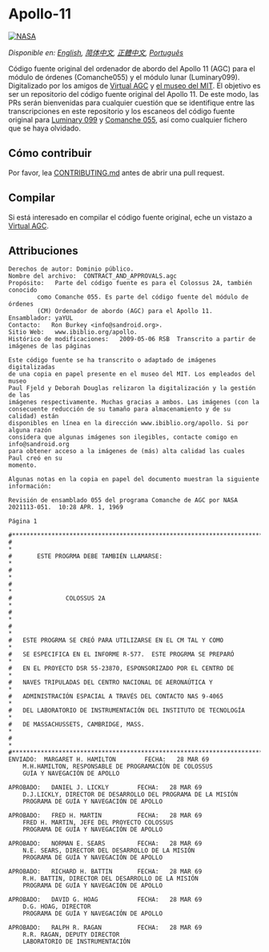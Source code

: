 # Apollo-11
[![NASA][1]][2]

*Disponible en: [English][EN], [简体中文][ZH_CN], [正體中文][ZH_TW], [Português][PT_BR]*

Código fuente original del ordenador de abordo del Apollo 11 (AGC)
para el módulo de órdenes (Comanche055) y el módulo lunar (Luminary099).
Digitalizado por los amigos de [Virtual AGC][3] y [el museo del MIT][4].
El objetivo es ser un repositorio del código fuente original del Apollo 11.
De este modo, las PRs serán bienvenidas para cualquier cuestión que se
identifique entre las transcripciones en este repositorio y los escaneos
del código fuente original para [Luminary 099][5] y 
[Comanche 055][6], así como cualquier fichero que se haya olvidado.

## Cómo contribuir
Por favor, lea [CONTRIBUTING.md][7] antes de abrir una pull request.

## Compilar
Si está interesado en compilar el código fuente original, eche un vistazo a
[Virtual AGC][8].

## Attribuciones
```plain
Derechos de autor: Dominio público.
Nombre del archivo:  CONTRACT_AND_APPROVALS.agc
Propósito:   Parte del código fuente es para el Colossus 2A, también conocido
        como Comanche 055. Es parte del código fuente del módulo de órdenes
        (CM) Ordenador de abordo (AGC) para el Apollo 11.
Ensamblador: yaYUL
Contacto:   Ron Burkey <info@sandroid.org>.
Sitio Web:   www.ibiblio.org/apollo.
Histórico de modificaciones:   2009-05-06 RSB  Transcrito a partir de imágenes de las páginas 

Este código fuente se ha transcrito o adaptado de imágenes digitalizadas
de una copia en papel presente en el museo del MIT. Los empleados del museo
Paul Fjeld y Deborah Douglas relizaron la digitalización y la gestión de las
imágenes respectivamente. Muchas gracias a ambos. Las imágenes (con la
consecuente reducción de su tamaño para almacenamiento y de su calidad) están
disponibles en línea en la dirección www.ibiblio.org/apollo. Si por alguna razón
considera que algunas imágenes son ilegibles, contacte comigo en info@sandroid.org
para obtener acceso a la imágenes de (más) alta calidad las cuales Paul creó en su
momento.

Algunas notas en la copia en papel del documento muestran la siguiente información:

Revisión de ensamblado 055 del programa Comanche de AGC por NASA
2021113-051.  10:28 APR. 1, 1969

Página 1

#************************************************************************
#                                                                       *
#       ESTE PROGRMA DEBE TAMBIÉN LLAMARSE:                             *
#                                                                       *
#                                                                       *
#               COLOSSUS 2A                                             *
#                                                                       *
#                                                                       *
#   ESTE PROGRMA SE CREÓ PARA UTILIZARSE EN EL CM TAL Y COMO            *
#   SE ESPECIFICA EN EL INFORME R-577.  ESTE PROGRMA SE PREPARÓ         *
#   EN EL PROYECTO DSR 55-23870, ESPONSORIZADO POR EL CENTRO DE         *
#   NAVES TRIPULADAS DEL CENTRO NACIONAL DE AERONAÚTICA Y               *
#   ADMINISTRACIÓN ESPACIAL A TRAVÉS DEL CONTACTO NAS 9-4065            *
#   DEL LABORATORIO DE INSTRUMENTACIÓN DEL INSTITUTO DE TECNOLOGÍA      *
#   DE MASSACHUSSETS, CAMBRIDGE, MASS.                                  *
#                                                                       *
#************************************************************************
ENVIADO:  MARGARET H. HAMILTON        FECHA:   28 MAR 69
    M.H.HAMILTON, RESPONSABLE DE PROGRAMACIÓN DE COLOSSUS
    GUÍA Y NAVEGACIÓN DE APOLLO

APROBADO:   DANIEL J. LICKLY        FECHA:   28 MAR 69
    D.J.LICKLY, DIRECTOR DE DESARROLLO DEL PROGRAMA DE LA MISIÓN
    PROGRAMA DE GUÍA Y NAVEGACIÓN DE APOLLO

APROBADO:   FRED H. MARTIN          FECHA:   28 MAR 69
    FRED H. MARTIN, JEFE DEL PROYECTO COLOSSUS
    PROGRAMA DE GUÍA Y NAVEGACIÓN DE APOLLO

APROBADO:   NORMAN E. SEARS         FECHA:   28 MAR 69
    N.E. SEARS, DIRECTOR DEL DESARROLLO DE LA MISIÓN
    PROGRAMA DE GUÍA Y NAVEGACIÓN DE APOLLO

APROBADO:   RICHARD H. BATTIN       FECHA:   28 MAR 69
    R.H. BATTIN, DIRECTOR DEL DESARROLLO DE LA MISIÓN
    PROGRAMA DE GUÍA Y NAVEGACIÓN DE APOLLO

APROBADO:   DAVID G. HOAG           FECHA:   28 MAR 69
    D.G. HOAG, DIRECTOR
    PROGRAMA DE GUÍA Y NAVEGACIÓN DE APOLLO

APROBADO:   RALPH R. RAGAN          FECHA:   28 MAR 69
    R.R. RAGAN, DEPUTY DIRECTOR
    LABORATORIO DE INSTRUMENTACIÓN
```

[EN]:README.md
[ZH_CN]:README.zh_cn.md
[ZH_TW]:README.zh_tw.md
[PT_BR]:README.pt_br.md
[ES]:README.es.md
[1]:https://cdn.rawgit.com/aleen42/badges/c9246f74/src/nasa.svg
[2]:https://www.nasa.gov/mission_pages/apollo/missions/apollo11.html
[3]:http://www.ibiblio.org/apollo/
[4]:http://web.mit.edu/museum/
[5]:http://www.ibiblio.org/apollo/ScansForConversion/Luminary099/
[6]:http://www.ibiblio.org/apollo/ScansForConversion/Comanche055/
[7]:https://github.com/chrislgarry/Apollo-11/blob/master/CONTRIBUTING.md
[8]:https://github.com/rburkey2005/virtualagc
